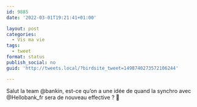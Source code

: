 ```yaml
---
id: 9885
date: '2022-03-01T19:21:41+01:00'

layout: post
categories:
  - Vis ma vie
tags:
  - tweet
format: status
publish_social: no
guid: 'http://tweets.local/?birdsite_tweet=1498740273572106244'

---
```


Salut la team @bankin, est-ce qu’on a une idée de quand la synchro avec @Hellobank\_fr sera de nouveau effective ? 🥺